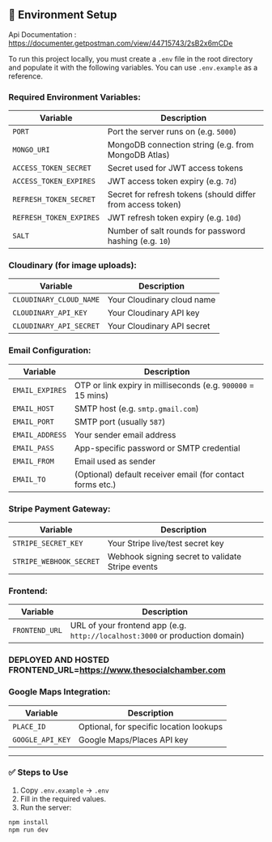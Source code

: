## 🔧 Environment Setup

Api Documentation : https://documenter.getpostman.com/view/44715743/2sB2x6mCDe

To run this project locally, you must create a `.env` file in the root directory and populate it with the following variables. You can use `.env.example` as a reference.

### Required Environment Variables:

| Variable | Description |
|----------|-------------|
| `PORT` | Port the server runs on (e.g. `5000`) |
| `MONGO_URI` | MongoDB connection string (e.g. from MongoDB Atlas) |
| `ACCESS_TOKEN_SECRET` | Secret used for JWT access tokens |
| `ACCESS_TOKEN_EXPIRES` | JWT access token expiry (e.g. `7d`) |
| `REFRESH_TOKEN_SECRET` | Secret for refresh tokens (should differ from access token) |
| `REFRESH_TOKEN_EXPIRES` | JWT refresh token expiry (e.g. `10d`) |
| `SALT` | Number of salt rounds for password hashing (e.g. `10`) |

### Cloudinary (for image uploads):
| Variable | Description |
|----------|-------------|
| `CLOUDINARY_CLOUD_NAME` | Your Cloudinary cloud name |
| `CLOUDINARY_API_KEY` | Your Cloudinary API key |
| `CLOUDINARY_API_SECRET` | Your Cloudinary API secret |

### Email Configuration:
| Variable | Description |
|----------|-------------|
| `EMAIL_EXPIRES` | OTP or link expiry in milliseconds (e.g. `900000` = 15 mins) |
| `EMAIL_HOST` | SMTP host (e.g. `smtp.gmail.com`) |
| `EMAIL_PORT` | SMTP port (usually `587`) |
| `EMAIL_ADDRESS` | Your sender email address |
| `EMAIL_PASS` | App-specific password or SMTP credential |
| `EMAIL_FROM` | Email used as sender |
| `EMAIL_TO` | (Optional) default receiver email (for contact forms etc.) |

### Stripe Payment Gateway:
| Variable | Description |
|----------|-------------|
| `STRIPE_SECRET_KEY` | Your Stripe live/test secret key |
| `STRIPE_WEBHOOK_SECRET` | Webhook signing secret to validate Stripe events |

### Frontend:
| Variable | Description |
|----------|-------------|
| `FRONTEND_URL` | URL of your frontend app (e.g. `http://localhost:3000` or production domain) |

### DEPLOYED AND HOSTED FRONTEND_URL=https://www.thesocialchamber.com

### Google Maps Integration:
| Variable | Description |
|----------|-------------|
| `PLACE_ID` | Optional, for specific location lookups |
| `GOOGLE_API_KEY` | Google Maps/Places API key |

---

### ✅ Steps to Use

1. Copy `.env.example` → `.env`
2. Fill in the required values.
3. Run the server:
```bash
npm install
npm run dev
